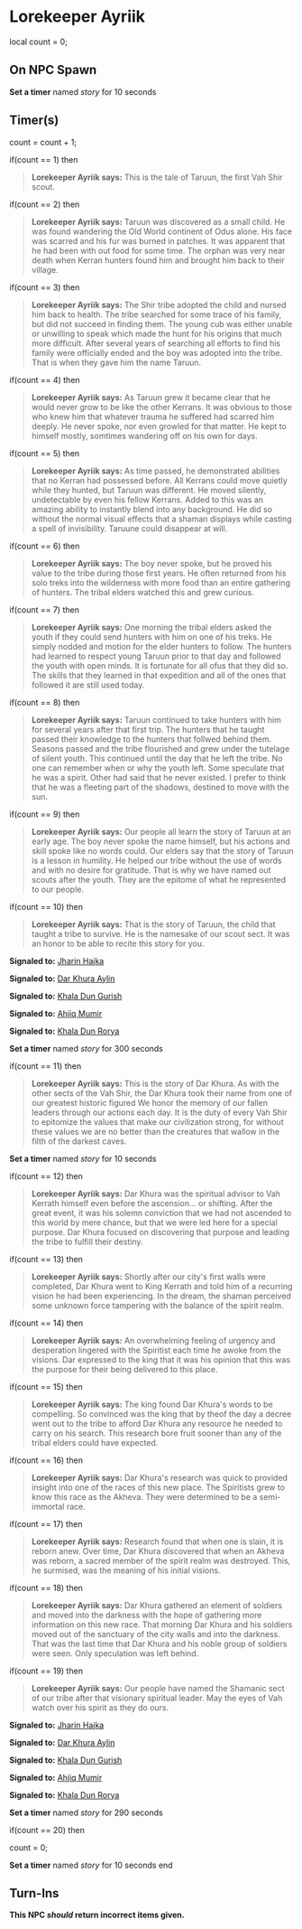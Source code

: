 # Lorekeeper Ayriik
local count = 0;


## On NPC Spawn

**Set a timer** named *story* for 10 seconds


## Timer(s)

count = count + 1;

if(count == 1) then


>**Lorekeeper Ayriik says:** This is the tale of Taruun, the first Vah Shir scout.

if(count == 2) then


>**Lorekeeper Ayriik says:** Taruun was discovered as a small child. He was found wandering the Old World continent of Odus alone. His face was scarred and his fur was burned in patches. It was apparent that he had been with out food for some time. The orphan was very near death when Kerran hunters found him and brought him back to their village.

if(count == 3) then


>**Lorekeeper Ayriik says:** The Shir tribe adopted the child and nursed him back to health. The tribe searched for some trace of his family, but did not succeed in finding them. The young cub was either unable or unwilling to speak which made the hunt for his origins that much more difficult. After several years of searching all efforts to find his family were officially ended and the boy was adopted into the tribe. That is when they gave him the name Taruun.

if(count == 4) then


>**Lorekeeper Ayriik says:** As Taruun grew it became clear that he would never grow to be like the other Kerrans. It was obvious to those who knew him that whatever trauma he suffered had scarred him deeply. He never spoke, nor even growled for that matter. He kept to himself mostly, somtimes wandering off on his own for days.

if(count == 5) then


>**Lorekeeper Ayriik says:** As time passed, he demonstrated abilities that no Kerran had possessed before. All Kerrans could move quietly while they hunted, but Taruun was different. He moved silently, undetectable by even his fellow Kerrans. Added to this was an amazing ability to instantly blend into any background. He did so without the normal visual effects that a shaman displays while casting a spell of invisibility. Taruune could disappear at will.

if(count == 6) then


>**Lorekeeper Ayriik says:** The boy never spoke, but he proved his value to the tribe during those first years. He often returned from his solo treks into the wilderness with more food than an entire gathering of hunters. The tribal elders watched this and grew curious.

if(count == 7) then


>**Lorekeeper Ayriik says:** One morning the tribal elders asked the youth if they could send hunters with him on one of his treks. He simply nodded and motion for the elder hunters to follow. The hunters had learned to respect young Taruun prior to that day and followed the youth with open minds. It is fortunate for all ofus that they did so. The skills that they learned in that expedition and all of the ones that followed it are still used today.

if(count == 8) then


>**Lorekeeper Ayriik says:** Taruun continued to take hunters with him for several years after that first trip. The hunters that he taught passed their knowledge to the hunters that follwed behind them. Seasons passed and the tribe flourished and grew under the tutelage of silent youth. This continued until the day that he left the tribe. No one can remember when or why the youth left. Some speculate that he was a spirit. Other had said that he never existed. I prefer to think that he was a fleeting part of the shadows, destined to move with the sun.

if(count == 9) then


>**Lorekeeper Ayriik says:** Our people all learn the story of Taruun at an early age. The boy never spoke the name himself, but his actions and skill spoke like no words could. Our elders say that the story of Taruun is a lesson in humility. He helped our tribe without the use of words and with no desire for gratitude. That is why we have named out scouts after the youth. They are the epitome of what he represented to our people.

if(count == 10) then


>**Lorekeeper Ayriik says:** That is the story of Taruun, the child that taught a tribe to survive. He is the namesake of our scout sect. It was an honor to be able to recite this story for you.


**Signaled to:**  [Jharin Hajka](/npc/155105)


**Signaled to:**  [Dar Khura Aylin](/npc/155140)


**Signaled to:**  [Khala Dun Gurish](/npc/155139)


**Signaled to:**  [Ahjiq Mumir](/npc/155108)


**Signaled to:**  [Khala Dun Rorya](/npc/155107)


**Set a timer** named *story* for 300 seconds

if(count == 11) then


>**Lorekeeper Ayriik says:** This is the story of Dar Khura. As with the other sects of the Vah Shir, the Dar Khura took their name from one of our greatest historic figured We honor the memory of our fallen leaders through our actions each day. It is the duty of every Vah Shir to epitomize the values that make our civilization strong, for without these values we are no better than the creatures that wallow in the filth of the darkest caves.


**Set a timer** named *story* for 10 seconds

if(count == 12) then


>**Lorekeeper Ayriik says:** Dar Khura was the spiritual advisor to Vah Kerrath himself even before the ascension... or shifting. After the great event, it was his solemn conviction that we had not ascended to this world by mere chance, but that we were led here for a special purpose. Dar Khura focused on discovering that purpose and leading the tribe to fulfill their destiny.

if(count == 13) then


>**Lorekeeper Ayriik says:** Shortly after our city's first walls were completed, Dar Khura went to King Kerrath and told him of a recurring vision he had been experiencing. In the dream, the shaman perceived some unknown force tampering with the balance of the spirit realm.

if(count == 14) then


>**Lorekeeper Ayriik says:** An overwhelming feeling of urgency and desperation lingered with the Spiritist each time he awoke from the visions. Dar expressed to the king that it was his opinion that this was the purpose for their being delivered to this place.

if(count == 15) then


>**Lorekeeper Ayriik says:** The king found Dar Khura's words to be compelling. So convinced was the king that by theof the day a decree went out to the tribe to afford Dar Khura any resource he needed to carry on his search. This research bore fruit sooner than any of the tribal elders could have expected.

if(count == 16) then


>**Lorekeeper Ayriik says:** Dar Khura's research was quick to provided insight into one of the races of this new place. The Spiritists grew to know this race as the Akheva. They were determined to be a semi-immortal race.

if(count == 17) then


>**Lorekeeper Ayriik says:** Research found that when one is slain, it is reborn anew. Over time, Dar Khura discovered that when an Akheva was reborn, a sacred member of the spirit realm was destroyed. This, he surmised, was the meaning of his initial visions.

if(count == 18) then


>**Lorekeeper Ayriik says:** Dar Khura gathered an element of soldiers and moved into the darkness with the hope of gathering more information on this new race. That morning Dar Khura and his soldiers moved out of the sanctuary of the city walls and into the darkness. That was the last time that Dar Khura and his noble group of soldiers were seen. Only speculation was left behind.

if(count == 19) then


>**Lorekeeper Ayriik says:** Our people have named the Shamanic sect of our tribe after that visionary spiritual leader. May the eyes of Vah watch over his spirit as they do ours.


**Signaled to:**  [Jharin Hajka](/npc/155105)


**Signaled to:**  [Dar Khura Aylin](/npc/155140)


**Signaled to:**  [Khala Dun Gurish](/npc/155139)


**Signaled to:**  [Ahjiq Mumir](/npc/155108)


**Signaled to:**  [Khala Dun Rorya](/npc/155107)


**Set a timer** named *story* for 290 seconds

if(count == 20) then


count = 0;


**Set a timer** named *story* for 10 seconds
end



## Turn-Ins



**This NPC *should* return incorrect items given.**





